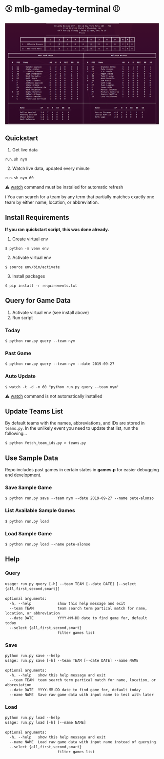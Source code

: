 # :baseball: mlb-gameday-terminal :baseball:

![Final Game Output Screenshot](/screenshots/game_final.png?raw=true)

## Quickstart
1. Get live data
```
run.sh nym
```
2. Watch live data, updated every minute
```
run.sh nym 60
```
:warning: [watch](https://en.wikipedia.org/wiki/Watch_(command)) command must be installed for automatic refresh

:information_source: You can search for a team by any term that partially matches exactly one team by either name, location, or abbreviation.
## Install Requirements
**If you ran quickstart script, this was done already.**
1. Create virtual env
```
$ python -m venv env
```
2. Activate virtual env
```
$ source env/bin/activate
```
3. Install packages
```
$ pip install -r requirements.txt
```

## Query for Game Data
1. Activate virtual env (see install above)
2. Run script

### Today
```
$ python run.py query --team nym
```
### Past Game
```
$ python run.py query --team nym --date 2019-09-27
```
### Auto Update
```
$ watch -t -d -n 60 "python run.py query --team nym"
```
:warning: [watch](https://en.wikipedia.org/wiki/Watch_(command)) command is not automatically installed

## Update Teams List
By default teams with the names, abbreviations, and IDs are stored in `teams.py`. In the unlikely event you need to update that list, run the following...
```
$ python fetch_team_ids.py > teams.py
```

## Use Sample Data
Repo includes past games in certain states in **games.p** for easier debugging and development.

### Save Sample Game
```
$ python run.py save --team nym --date 2019-09-27 --name pete-alonso
```
### List Available Sample Games
```
$ python run.py load
```
### Load Sample Game
```
$ python run.py load --name pete-alonso
```
## Help

### Query
```
usage: run.py query [-h] --team TEAM [--date DATE] [--select {all,first,second,smart}]

optional arguments:
  -h, --help            show this help message and exit
  --team TEAM           team search term partical match for name, location, or abbreviation
  --date DATE           YYYY-MM-DD date to find game for, default today
  --select {all,first,second,smart}
                        filter games list
```

### Save
```
python run.py save --help
usage: run.py save [-h] --team TEAM [--date DATE] --name NAME

optional arguments:
  -h, --help   show this help message and exit
  --team TEAM  team search term partical match for name, location, or abbreviation
  --date DATE  YYYY-MM-DD date to find game for, default today
  --name NAME  Save raw game data with input name to test with later
```

### Load
```
python run.py load --help
usage: run.py load [-h] [--name NAME]

optional arguments:
  -h, --help   show this help message and exit
  --name NAME  Load raw game data with input name instead of querying
  --select {all,first,second,smart}
                        filter games list
```
